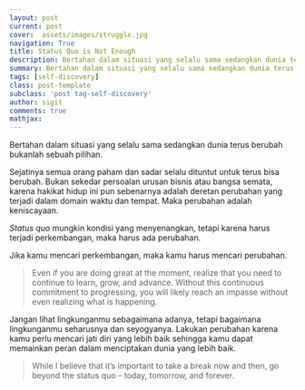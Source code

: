 ```yaml
---
layout: post
current: post
cover:  assets/images/struggle.jpg
navigation: True
title: Status Quo is Not Enough
description: Bertahan dalam situasi yang selalu sama sedangkan dunia terus berubah bukanlah sebuah pilihan.
summary: Bertahan dalam situasi yang selalu sama sedangkan dunia terus berubah bukanlah sebuah pilihan.
tags: [self-discovery]
class: post-template
subclass: 'post tag-self-discovery'
author: sigit
comments: true
mathjax:
---
```


Bertahan dalam situasi yang selalu sama sedangkan dunia terus berubah bukanlah sebuah pilihan.

Sejatinya semua orang paham dan sadar selalu dituntut untuk terus bisa berubah. Bukan sekedar persoalan urusan bisnis atau bangsa semata, karena hakikat hidup ini pun sebenarnya adalah deretan perubahan yang terjadi dalam domain waktu dan tempat. Maka perubahan adalah keniscayaan.

*Status quo* mungkin kondisi yang menyenangkan, tetapi karena harus terjadi perkembangan, maka harus ada perubahan.

Jika kamu mencari perkembangan, maka kamu harus mencari perubahan.

> Even if you are doing great at the moment, realize that you need to continue to learn, grow, and advance. Without this continuous commitment to progressing, you will likely reach an impasse without even realizing what is happening.

Jangan lihat lingkunganmu sebagaimana adanya, tetapi bagaimana lingkunganmu seharusnya dan seyogyanya. Lakukan perubahan karena kamu perlu mencari jati diri yang lebih baik sehingga kamu dapat memainkan peran dalam menciptakan dunia yang lebih baik.

> While I believe that it’s important to take a break now and then, go beyond the status quo – today, tomorrow, and forever.